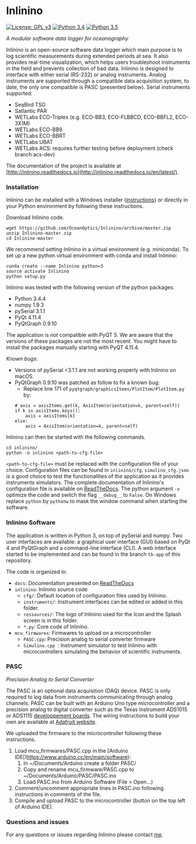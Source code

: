 Inlinino
========
[![License: GPL v3](https://img.shields.io/badge/License-GPLv3-blue.svg)](https://www.gnu.org/licenses/gpl-3.0)
[![Python 3.4](https://img.shields.io/badge/Python-3.4-blue.svg)](https://www.python.org/downloads/)
[![Python 3.5](https://img.shields.io/badge/Python-3.5-blue.svg)](https://www.python.org/downloads/)

_A modular software data logger for oceanography_


Inlinino is an open-source software data logger which main purpose is to log scientific measurements during extended periods at sea. It also provides real-time visualization, which helps users troubleshoot instruments in the field and prevents collection of bad data. Inlinino is designed to interface with either serial (RS-232) or analog instruments. Analog instruments are supported through a compatible data acquisition system, to date, the only one compatible is PASC (presented below). Serial instruments supported:
  + SeaBird TSG
  + Satlantic PAR
  + WETLabs ECO-Triples (e.g. ECO-BB3, ECO-FLBBCD, ECO-BBFL2, ECO-3X1M)
  + WETLabs ECO-BB9
  + WETLabs ECO-BBRT
  + WETLabs UBAT
  + WETLabs ACS: requires further testing before deployment (check branch acs-dev)
     
The documentation of the project is available at [http://inlinino.readthedocs.io](http://inlinino.readthedocs.io/en/latest/).

### Installation
Inlinino can be installed with a Windows installer ([instructions](https://inlinino.readthedocs.io/en/latest/quick_start.html)) or directly in your Python environment by following these instructions.

Download Inlinino code.
 
    wget https://github.com/OceanOptics/Inlinino/archive/master.zip
    unzip Inlinino-master.zip
    cd Inlinino-master
 
We recommend setting Inlinino in a virtual environment (e.g. miniconda). To set up a new python virtual environment with conda and install Inlinino:

    conda create --name Inlinino python=3
    source activate Inlinino
    python setup.py

Inlinino was tested with the following version of the python packages.
  + Python      3.4.4
  + numpy       1.9.3
  + pySerial    3.1.1
  + PyQt        4.11.4
  + PyQtGraph   0.9.10

The application is not compatible with PyQT 5. We are aware that the versions of these packages are not the most recent. You might have to install the packages manually starting with PyQT 4.11.4.

_Known bugs_:
  + Versions of pySerial <3.1.1 are not working properly with Inlinino on macOS.
  + PyQtGraph 0.9.10 was patched as follow to fix a known bug:
    + Replace line 171 of `pyqtgraph/graphicsItems/PlotItem/PlotItem.py` by:
    ```
    # axis = axisItems.get(k, AxisItem(orientation=k, parent=self))
    if k in axisItems.keys():
        axis = axisItems[k]
    else:
        axis = AxisItem(orientation=k, parent=self) 
    ```

Inlinino can then be started with the following commands.

    cd inlinino/
    python -o inlinino <path-to-cfg-file>

`<path-to-cfg-file>` must be replaced with the configuration file of your choice. Configuration files can be found in `inlinino/cfg`. `simulino_cfg.json` is a good choice to test the functionalities of the application as it provides instruments simulators. The complete documentation of Inlinino's configuration file is available on [ReadTheDocs](https://inlinino.readthedocs.io/en/latest/cfg.html). The python argument `-o` optimize the code and switch the flag `__debug__` to `False`. On Windows replace `python` by `pythonw` to mask the window command when starting the software. 

### Inlinino Software
The application is written in Python 3, on top of pySerial and numpy. Two user interfaces are available: a graphical user interface (GUI) based on PyQt 4 and PyQtGraph and a command-line interface (CLI). A web interface started to be implemented and can be found in the branch `tb-app` of this repository.

The code is organized in:
  + `docs`: Documentation presented on [ReadTheDocs](https://inlinino.readthedocs.io/)
  + `inlinino`: Inlinino source code
    - `cfg/`: Default location of configuration files used by Inlinino.
    - `instruments/`:  Instrument interfaces can be edited or added in this folder.
    - `ressources/`: The logo of Inlinino used for the Icon and the Splash screen is in this folder.
    - `*.py`: Core code of Inlinino.
  + `mcu_firmwares`: Firmwares to upload on a microcontroller
    - `PASC.cpp`: Precision analog to serial converter firmware
    - `Simulino.cpp `: Instrument simulator to test Inlinino with microcontrollers simulating the behavior of scientific instruments.

### PASC
_Precision Analog to Serial Converter_

The PASC is an optional data acquisition (DAQ) device. PASC is only required to log data from instruments communicating through analog channels. PASC can be built with an Arduino Uno type microcontroller and a precision analog to digital converter such as the Texas Instrument ADS1015 or ADS1115 [developpement boards](https://www.adafruit.com/product/1083). The wiring instructions to build your own are available at [Adafruit website](https://learn.adafruit.com/adafruit-4-channel-adc-breakouts/assembly-and-wiring).

We uploaded the firmware to the microcontroller following these instructions.
  1. Load mcu_firmwares/PASC.cpp in the [Arduino IDE[(<https://www.arduino.cc/en/main/software>):
        1. In ~/Documents/Arduino create a folder PASC/
        2. Copy and rename mcu_firmware/PASC.cpp to ~/Documents/Arduino/PASC/PASC.ino
        3. Load PASC.ino from Arduino Software (File > Open...)
  2. Comment/uncomment appropriate lines in PASC.ino following instructions in comments of the file.
  3. Compile and upload PASC to the microcontroller (button on the top left of Arduino IDE).

### Questions and issues
For any questions or issues regarding Inlinino please contact [me](mailto:nils.haentjens+inlinino@maine.edu).

